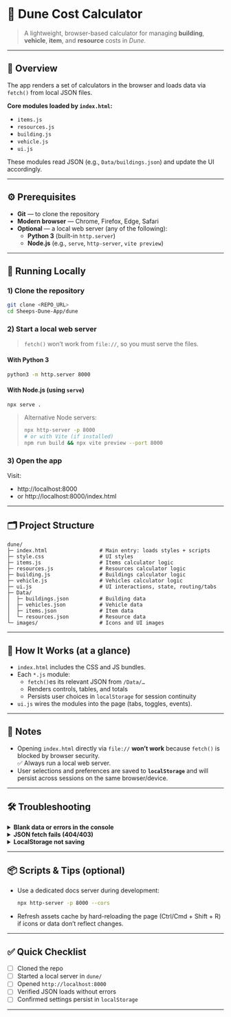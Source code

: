 # 🌌 Dune Cost Calculator

> A lightweight, browser-based calculator for managing **building**, **vehicle**, **item**, and **resource** costs in *Dune*.

---

## 📖 Overview

The app renders a set of calculators in the browser and loads data via `fetch()` from local JSON files.

**Core modules loaded by `index.html`:**
- `items.js`
- `resources.js`
- `building.js`
- `vehicle.js`
- `ui.js`

These modules read JSON (e.g., `Data/buildings.json`) and update the UI accordingly.

---

## ⚙️ Prerequisites

- **Git** — to clone the repository  
- **Modern browser** — Chrome, Firefox, Edge, Safari  
- **Optional** — a local web server (any of the following):
  - **Python 3** (built-in `http.server`)
  - **Node.js** (e.g., `serve`, `http-server`, `vite preview`)

---

## 🚀 Running Locally

### 1) Clone the repository
```bash
git clone <REPO_URL>
cd Sheeps-Dune-App/dune
```

### 2) Start a local web server  
> `fetch()` won’t work from `file://`, so you must serve the files.

#### With Python 3
```bash
python3 -m http.server 8000
```

#### With Node.js (using `serve`)
```bash
npx serve .
```

> Alternative Node servers:
> ```bash
> npx http-server -p 8000
> # or with Vite (if installed)
> npm run build && npx vite preview --port 8000
> ```

### 3) Open the app
Visit:
- http://localhost:8000  
- or http://localhost:8000/index.html

---

## 🗂 Project Structure

```
dune/
├─ index.html                 # Main entry: loads styles + scripts
├─ style.css                  # UI styles
├─ items.js                   # Items calculator logic
├─ resources.js               # Resources calculator logic
├─ building.js                # Buildings calculator logic
├─ vehicle.js                 # Vehicles calculator logic
├─ ui.js                      # UI interactions, state, routing/tabs
├─ Data/
│  ├─ buildings.json          # Building data
│  ├─ vehicles.json           # Vehicle data
│  ├─ items.json              # Item data
│  └─ resources.json          # Resource data
└─ images/                    # Icons and UI images
```

---

## 🧩 How It Works (at a glance)

- `index.html` includes the CSS and JS bundles.
- Each `*.js` module:
  - `fetch()`es its relevant JSON from `/Data/…`
  - Renders controls, tables, and totals
  - Persists user choices in `localStorage` for session continuity
- `ui.js` wires the modules into the page (tabs, toggles, events).

---

## 📝 Notes

- Opening `index.html` directly via `file://` **won’t work** because `fetch()` is blocked by browser security.  
  ✅ Always run a local web server.
- User selections and preferences are saved to **`localStorage`** and will persist across sessions on the same browser/device.

---

## 🛠 Troubleshooting

<details>
<summary><strong>Blank data or errors in the console</strong></summary>

- Ensure you’re visiting `http://localhost:8000/` (or similar), **not** `file://…/index.html`.
- Confirm your server’s working directory is the `dune/` folder (so `/Data/*.json` resolves).
</details>

<details>
<summary><strong>JSON fetch fails (404/403)</strong></summary>

- Check the `Data/` filenames and paths match the code.
- Verify CORS isn’t being restricted by a custom server config.
</details>

<details>
<summary><strong>LocalStorage not saving</strong></summary>

- Some privacy modes block storage—try a normal window or allow storage for the site.
</details>

---

## 📦 Scripts & Tips (optional)

- Use a dedicated docs server during development:
  ```bash
  npx http-server -p 8000 --cors
  ```
- Refresh assets cache by hard-reloading the page (Ctrl/Cmd + Shift + R) if icons or data don’t reflect changes.

---

## ✅ Quick Checklist

- [ ] Cloned the repo  
- [ ] Started a local server in `dune/`  
- [ ] Opened `http://localhost:8000`  
- [ ] Verified JSON loads without errors  
- [ ] Confirmed settings persist in `localStorage`

---
